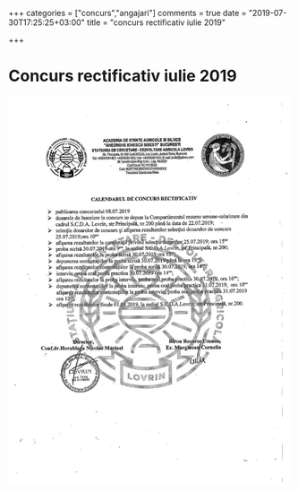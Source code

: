 +++
categories = ["concurs","angajari"]
comments = true
date = "2019-07-30T17:25:25+03:00"
title = "concurs rectificativ iulie 2019"

+++
# Concurs rectificativ iulie 2019

<p><img src="/files/rezultate_iulie_2019/concurs_rectificativ.jpg" alt="concurs_rectificativ"/></p>
